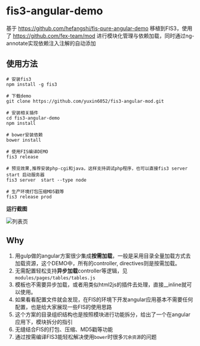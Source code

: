 fis3-angular-demo
===========================

基于 https://github.com/hefangshi/fis-pure-angular-demo 移植到FIS3，使用了 https://github.com/fex-team/mod 进行模块化管理与依赖加载，同时通过ng-annotate实现依赖注入注解的自动添加

## 使用方法

```
# 安装fis3
npm install -g fis3

# 下载demo
git clone https://github.com/yuxin6052/fis3-angular-mod.git

# 安装相关插件
cd fis3-angular-demo
npm install 

# bower安装依赖
bower install

# 使用FIS编译DEMO
fis3 release 

# 预览效果,推荐安装php-cgi和java，这样支持调试php程序，也可以直接fis3 server start 启动服务器
fis3 server  start --type node

# 生产环境打包压缩MD5戳等
fis3 release prod

```

**运行截图**

![列表页](./doc/pic.png)

## Why

1. 用gulp做的angular方案很少集成**按需加载**，一般是采用目录全量加载方式去加载资源，这个DEMO中，所有的controller, directives则是按需加载。
2. 无需配置轻松支持**异步加载**controller等逻辑，见`modules/pages/tables/tables.js`
3. 模板也不需要异步加载，或者用类似html2js的插件去处理，直接__inline就可以使用。
4. 如果看看配置文件就会发现，在FIS的环境下开发angular应用基本不需要任何配置，也是给大家展现一些FIS的使用思路
5. 这个方案的目录组织结构也是按照模块进行功能拆分，给出了一个在angular应用下，模块拆分的指引
6. 无缝结合FIS的打包、压缩、MD5戳等功能
7. 通过按需编译FIS3能轻松解决使用`bower`时很多`冗余资源`的问题
